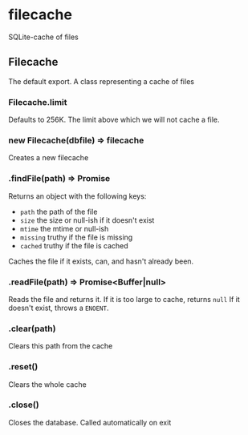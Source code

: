 # filecache
SQLite-cache of files

## Filecache

The default export. A class representing a cache of files

### Filecache.limit

Defaults to 256K. The limit above which we will not cache a file.

### new Filecache(dbfile) => filecache

Creates a new filecache

### .findFile(path) => Promise<stats>

Returns an object with the following keys:
- `path` the path of the file
- `size` the size or null-ish if it doesn't exist
- `mtime` the mtime or null-ish
- `missing` truthy if the file is missing
- `cached` truthy if the file is cached

Caches the file if it exists, can, and hasn't already been.

### .readFile(path) => Promise<Buffer|null>

Reads the file and returns it. If it is too large to cache, returns `null`
If it doesn't exist, throws a `ENOENT`.

### .clear(path)

Clears this path from the cache

### .reset()

Clears the whole cache

### .close()

Closes the database. Called automatically on exit
